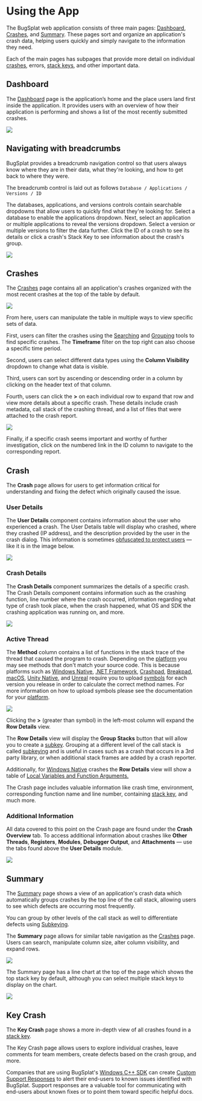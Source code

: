 # Using the App

The BugSplat web application consists of three main pages: [Dashboard](https://app.bugsplat.com/v2/dashboard), [Crashes](https://app.bugsplat.com/v2/crashes), and [Summary](https://app.bugsplat.com/v2/summary). These pages sort and organize an application's crash data, helping users quickly and simply navigate to the information they need.

Each of the main pages has subpages that provide more detail on individual [crashes](../../education/bugsplat-terminology.md#crash-report), errors, [stack keys](../../education/bugsplat-terminology.md#stack-key), and other important data.

## Dashboard

The [Dashboard](https://app.bugsplat.com/v2/dashboard) page is the application’s home and the place users land first inside the application. It provides users with an overview of how their application is performing and shows a list of the most recently submitted crashes.

![](../../.gitbook/assets/bugsplat-dashboard.png)

## Navigating with breadcrumbs

BugSplat provides a breadcrumb navigation control so that users always know where they are in their data, what they're looking, and how to get back to where they were.

The breadcrumb control is laid out as follows `Database / Applications / Versions / ID`

The databases, applications, and versions controls contain searchable dropdowns that allow users to quickly find what they're looking for. Select a database to enable the applications dropdown. Next, select an application or multiple applications to reveal the versions dropdown. Select a version or multiple versions to filter the data further. Click the ID of a crash to see its details or click a crash's Stack Key to see information about the crash's group.

![](../../.gitbook/assets/navigating-with-breadcrumbs.gif)

## Crashes

The [Crashes](https://app.bugsplat.com/v2/crashes) page contains all an application's crashes organized with the most recent crashes at the top of the table by default.

![](../../.gitbook/assets/screen-shot-2021-07-16-at-1.03.48-pm.png)

From here, users can manipulate the table in multiple ways to view specific sets of data.

First, users can filter the crashes using the [Searching](search.md) and [Grouping](grouping.md) tools to find specific crashes. The **Timeframe** filter on the top right can also choose a specific time period.

Second, users can select different data types using the **Column Visibility** dropdown to change what data is visible.

Third, users can sort by ascending or descending order in a column by clicking on the header text of that column.

Fourth, users can click the **&gt;** on each individual row to expand that row and view more details about a specific crash. These details include crash metadata, call stack of the crashing thread, and a list of files that were attached to the crash report.

![](../../.gitbook/assets/expando-row-crashes.gif)

Finally, if a specific crash seems important and worthy of further investigation, click on the numbered link in the ID column to navigate to the corresponding report.

## Crash

The **Crash** page allows for users to get information critical for understanding and fixing the defect which originally caused the issue.

### User Details

The **User Details** component contains information about the user who experienced a crash. The User Details table will display who crashed, where they crashed \(IP address\), and the description provided by the user in the crash dialog. This information is sometimes [obfuscated to protect users](../production/security-privacy-and-compliance/gdpr.md) — like it is in the image below.

![](../../.gitbook/assets/screen-shot-2021-07-16-at-3.08.42-pm%20%281%29.png)

### Crash Details

The **Crash Details** component summarizes the details of a specific crash. The Crash Details component contains information such as the crashing function, line number where the crash occurred, information regarding what type of crash took place, when the crash happened, what OS and SDK the crashing application was running on, and more.

![](../../.gitbook/assets/crash-details-modal.png)

### Active Thread

The **Method** column contains a list of functions in the stack trace of the thread that caused the program to crash. Depending on the [platform](https://www.bugsplat.com/docs/sdk) you may see methods that don't match your source code. This is because platforms such as [Windows Native](https://www.bugsplat.com/docs/faq/crash-details-active-thread), [.NET Framework](https://www.bugsplat.com/docs/sdk/dot-net), [Crashpad](https://www.bugsplat.com/docs/sdk/crashpad), [Breakpad](https://www.bugsplat.com/docs/sdk/breakpad), [macOS](https://www.bugsplat.com/docs/sdk/os-x), [Unity Native](https://www.bugsplat.com/docs/sdk/unity), and [Unreal](https://www.bugsplat.com/docs/sdk/unreal) require you to upload [symbols](https://www.bugsplat.com/docs/faq/symbols/) for each version you release in order to calculate the correct method names. For more information on how to upload symbols please see the documentation for your [platform](https://www.bugsplat.com/docs/sdk).

![](../../.gitbook/assets/active-thread-july-21.png)

Clicking the **&gt;** \(greater than symbol\) in the left-most column will expand the **Row Details** view.

The **Row Details** view will display the **Group Stacks** button that will allow you to create a [subkey](https://www.bugsplat.com/docs/faq/subkey/). Grouping at a different level of the call stack is called [subkeying](https://www.bugsplat.com/resources/development/subkeying/) and is useful in cases such as a crash that occurs in a 3rd party library, or when additional stack frames are added by a crash reporter.

Additionally, for [Windows Native](https://www.bugsplat.com/docs/faq/crash-details-active-thread) crashes the **Row Details** view will show a table of [Local Variables and Function Arguments.](https://www.bugsplat.com/resources/development/local-variables-function-arguments/)

The Crash page includes valuable information like crash time, environment, corresponding function name and line number, containing [stack key](../../education/bugsplat-terminology.md#stack-key), and much more.

### Additional Information

All data covered to this point on the Crash page are found under the **Crash Overview** tab. To access additional information about crashes like **Other Threads**, **Registers**, **Modules**, **Debugger Output**, and **Attachments** — use the tabs found above the **User Details** module.

![](../../.gitbook/assets/viewing-tabs-crashreport%20%281%29%20%281%29.gif)

## Summary

The [Summary](https://app.bugsplat.com/v2/summary) page shows a view of an application's crash data which automatically groups crashes by the top line of the call stack, allowing users to see which defects are occurring most frequently.

You can group by other levels of the call stack as well to differentiate defects using [Subkeying](using-subkeying-to-find-difficult-crashes.md).

The **Summary** page allows for similar table navigation as the [Crashes](using-the-app.md#crashes) page. Users can search, manipulate column size, alter column visibility, and expand rows.

![](../../.gitbook/assets/summary-page.png)

The Summary page has a line chart at the top of the page which shows the top stack key by default, although you can select multiple stack keys to display on the chart.

![](../../.gitbook/assets/charting-stack-keys%20%283%29%20%283%29%20%283%29%20%283%29%20%283%29%20%283%29%20%283%29%20%281%29.gif)

## Key Crash

The **Key Crash** page shows a more in-depth view of all crashes found in a [stack key](../../education/bugsplat-terminology.md#stack-key).

The Key Crash page allows users to explore individual crashes, leave comments for team members, create defects based on the crash group, and more.

Companies that are using BugSplat's [Windows C++ SDK](../getting-started/integrations/desktop/cplusplus/) can create [Custom Support Responses](../production/setting-up-custom-support-responses.md) to alert their end-users to known issues identified with BugSplat. Support responses are a valuable tool for communicating with end-users about known fixes or to point them toward specific helpful docs.

